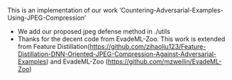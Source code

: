 This is an implementation of our work   ‘Countering-Adversarial-Examples-Using-JPEG-Compression’  

* We add our proposed jpeg defense method in ./utils    
* Thanks for the decent code from EvadeML-Zoo. This work is extended from Feature Distillation(https://github.com/zihaoliu123/Feature-Distillation-DNN-Oriented-JPEG-Compression-Against-Adversarial-Examples) and EvadeML-Zoo (https://github.com/mzweilin/EvadeML-Zoo)  
